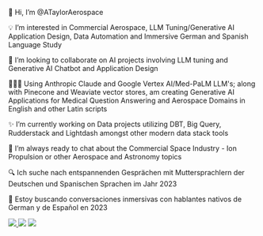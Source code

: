 👋 Hi, I’m @ATaylorAerospace

💡 I’m interested in Commercial Aerospace, LLM Tuning/Generative AI Application Design, Data Automation and Immersive German and Spanish Language Study

💫 I’m looking to collaborate on AI projects involving LLM tuning and Generative AI Chatbot and Application Design

👨🏽‍💻 Using Anthropic Claude and Google Vertex AI/Med-PaLM LLM's; along with Pinecone and Weaviate vector stores, am creating Generative AI Applications for Medical Question Answering and Aerospace Domains in English and other Latin scripts


✨ I’m currently working on Data projects utilizing DBT, Big Query, Rudderstack and Lightdash amongst other modern data stack tools

🚀 I’m always ready to chat about the Commercial Space Industry - Ion Propulsion or other Aerospace and Astronomy topics

🔍 Ich suche nach entspannenden Gesprächen mit Muttersprachlern der Deutschen und Spanischen Sprachen im Jahr 2023

📖 Estoy buscando conversaciones inmersivas con hablantes nativos de German y de Español en 2023


<a href="mailto:ameedtaylor@gmail.com"><img src="https://camo.githubusercontent.com/66c49360ba8aa1a8e2cac17b6b48cfc809479fc8908a92b6f2c361f22cc1f893/68747470733a2f2f696d672e736869656c64732e696f2f62616467652f2d476d61696c2d4431343833363f7374796c653d666f722d7468652d6261646765266c6f676f3d476d61696c266c6f676f436f6c6f723d7768697465" data-canonical-src="https://img.shields.io/badge/-Gmail-D14836?style=for-the-badge&amp;logo=Gmail&amp;logoColor=white" style="max-width: 100%;"></a><a href="https://www.linkedin.com/in/ameedtaylor">  <img src="https://camo.githubusercontent.com/71924561236b297d0d9586b0a306d77c776e9e7a53a129550007091281cd636e/68747470733a2f2f696d672e736869656c64732e696f2f62616467652f2d4c696e6b6564496e2d3030373742353f7374796c653d666f722d7468652d6261646765266c6f676f3d4c696e6b6564696e266c6f676f436f6c6f723d7768697465" data-canonical-src="https://img.shields.io/badge/-LinkedIn-0077B5?style=for-the-badge&amp;logo=Linkedin&amp;logoColor=white" style="max-width: 100%;"></a>  <a href="https://about.me/ameedtaylor" rel="nofollow"><img src="https://camo.githubusercontent.com/933e8a2822f5414a18a7841d325a7849862dc49e6539ea52b042a38b8ea1d3bb/68747470733a2f2f696d672e736869656c64732e696f2f62616467652f2d5745422d4646343038383f7374796c653d666f722d7468652d6261646765266c6f676f3d4875676f266c6f676f436f6c6f723d7768697465" data-canonical-src="https://img.shields.io/badge/-WEB-FF4088?style=for-the-badge&amp;logo=Hugo&amp;logoColor=white" style="max-width: 100%;"></a>

